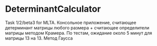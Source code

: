 ﻿# DeterminantCalculator
Task 1/2/beta3 for MLTA.
Консольное приложение, считающее детерминант матрицы любого размера + считающее определители матрицы методом Крамера.
По тестам, ожидание около 5 минут для матрицы 13 на 13.
Метод Гаусса
